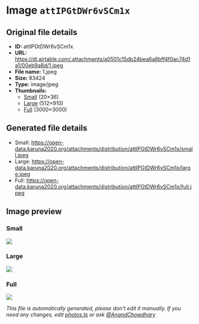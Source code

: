 # Image `attIPGtDWr6vSCm1x`

## Original file details

- **ID:** attIPGtDWr6vSCm1x
- **URL:** https://dl.airtable.com/.attachments/a0501c15db24bea6a8bff4f0ac74d1a1/00eb9a8d/1.jpeg
- **File name:** 1.jpeg
- **Size:** 83424
- **Type:** image/jpeg
- **Thumbnails:**
  - [Small](https://dl.airtable.com/.attachmentThumbnails/7324179b8c2baee1a24d4938eb597752/d1f303ec) (20×36)
  - [Large](https://dl.airtable.com/.attachmentThumbnails/affac3072a5be8a10a3bfe0d3a55ee29/dacecf66) (512×910)
  - [Full](https://dl.airtable.com/.attachmentThumbnails/fd3758acec32d607acc1625bf1bf6053/90249af0) (3000×3000)

## Generated file details

- Small: https://open-data.karuna2020.org/attachments/distribution/attIPGtDWr6vSCm1x/small.jpeg
- Large: https://open-data.karuna2020.org/attachments/distribution/attIPGtDWr6vSCm1x/large.jpeg
- Full: https://open-data.karuna2020.org/attachments/distribution/attIPGtDWr6vSCm1x/full.jpeg

## Image preview

### Small

![](https://open-data.karuna2020.org/attachments/distribution/attIPGtDWr6vSCm1x/small.jpeg)

### Large

![](https://open-data.karuna2020.org/attachments/distribution/attIPGtDWr6vSCm1x/large.jpeg)

### Full

![](https://open-data.karuna2020.org/attachments/distribution/attIPGtDWr6vSCm1x/full.jpeg)

_This file is automatically generated, please don't edit it manually. If you need any changes, edit [photos.ts](/photos.ts) or ask [@AnandChowdhary](https://github.com/AnandChowdhary)_

